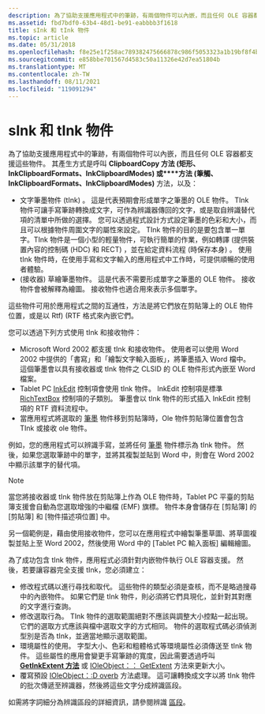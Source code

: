 ```yaml
---
description: 為了協助支援應用程式中的筆跡，有兩個物件可以內嵌，而且任何 OLE 容器都支援這些物件。
ms.assetid: fbd7bdf0-63b4-48d1-be91-eabbbb3f1618
title: sInk 和 tInk 物件
ms.topic: article
ms.date: 05/31/2018
ms.openlocfilehash: f8e25e1f258ac789382475666878c986f5053323a1b19bf8f4b6110c096f2fd7
ms.sourcegitcommit: e858bbe701567d4583c50a11326e42d7ea51804b
ms.translationtype: MT
ms.contentlocale: zh-TW
ms.lasthandoff: 08/11/2021
ms.locfileid: "119091294"
---
```

# <a name="sink-and-tink-objects"></a>sInk 和 tInk 物件

為了協助支援應用程式中的筆跡，有兩個物件可以內嵌，而且任何 OLE 容器都支援這些物件。 其產生方式是呼叫 **ClipboardCopy 方法 (矩形、InkClipboardFormats、InkClipboardModes) 或****方法 (筆觸、InkClipboardFormats、InkClipboardModes)** 方法，以及：

-   文字筆墨物件 (tInk) 。 這是代表預期會形成單字之筆墨的 OLE 物件。 TInk 物件可讓手寫筆跡轉換成文字，可作為辨識器傳回的文字，或是取自辨識替代項的清單中所做的選擇。 您可以透過程式設計方式設定筆墨的色彩和大小，而且可以根據物件周圍文字的屬性來設定。 TInk 物件的目的是要包含單一單字。TInk 物件是一個小型的輕量物件，可執行簡單的作業，例如轉譯 (提供裝置內容的控制碼 (HDC) 和 RECT) ，並在給定資料流程 (時保存本身) 。 使用 tInk 物件時，在使用手寫和文字輸入的應用程式中工作時，可提供順暢的使用者體驗。
-    (接收器) 草繪筆墨物件。 這是代表不需要形成單字之筆墨的 OLE 物件。 接收物件會被解釋為繪圖。 接收物件也適合用來表示多個單字。

這些物件可用於應用程式之間的互通性，方法是將它們放在剪貼簿上的 OLE 物件位置，或是以 Rtf)  (RTF 格式來內嵌它們。

您可以透過下列方式使用 tInk 和接收物件：

-   Microsoft Word 2002 都支援 tInk 和接收物件。 使用者可以使用 Word 2002 中提供的「書寫」和「繪製文字輸入面板」，將筆墨插入 Word 檔中。 這個筆墨會以具有接收器或 tInk 物件之 CLSID 的 OLE 物件形式內嵌至 Word 檔案。
-   Tablet PC [InkEdit](/previous-versions/ms552265(v=vs.100)) 控制項會使用 tInk 物件。 InkEdit 控制項是標準 [RichTextBox](/dotnet/api/system.windows.forms.richtextbox?view=netcore-3.1) 控制項的子類別。 筆墨會以 tInk 物件的形式插入 InkEdit 控制項的 RTF 資料流程中。
-   當應用程式將選取的 [筆墨](/previous-versions/aa515768(v=msdn.10)) 物件移到剪貼簿時，Ole 物件剪貼簿位置會包含 TInk 或接收 ole 物件。

例如，您的應用程式可以辨識手寫，並將任何 [筆墨](/previous-versions/aa515768(v=msdn.10)) 物件標示為 tInk 物件。 然後，如果您選取筆跡中的單字，並將其複製並貼到 Word 中，則會在 Word 2002 中顯示該單字的替代項。

> [!Note]  
> 當您將接收器或 tInk 物件放在剪貼簿上作為 OLE 物件時，Tablet PC 平臺的剪貼簿支援會自動為您選取增強的中繼檔 (EMF) 旗標。 物件本身會儲存在 [剪貼簿] 的 [剪貼簿] 和 [物件描述項位置] 中。

 

另一個範例是，藉由使用接收物件，您可以在應用程式中繪製筆墨草圖、將草圖複製並貼上至 Word 2002，然後使用 Word 中的 [Tablet PC 輸入面板] 編輯繪圖。

為了成功包含 tInk 物件，應用程式必須針對内嵌物件執行 OLE 容器支援。 然後，若要讓容器完全支援 tInk，您必須建立：

-   修改程式碼以進行尋找和取代。 這些物件的類型必須是查核，而不是略過搜尋中的內嵌物件。 如果它們是 tInk 物件，則必須將它們具現化，並針對其對應的文字進行查詢。
-   修改選取行為。 TInk 物件的選取範圍絕對不應該與調整大小控點一起出現。 它們的選取方式應該與檔中選取文字的方式相同。 物件的選取程式碼必須偵測型別是否為 tInk，並適當地顯示選取範圍。
-   環境屬性的使用。 字型大小、色彩和粗體格式等環境屬性必須傳送至 tInk 物件。 這些屬性的應用會變更手寫筆跡的寬度，因此需要透過呼叫 [**GetInkExtent 方法**](/windows/desktop/api/msinkaut/nf-msinkaut-iinklineinfo-getinkextent) 或 [IOleObject：： GetExtent](/windows/win32/api/oleidl/nf-oleidl-ioleobject-getextent) 方法來更新大小。
-   覆寫預設 [IOleObject：:D overb](/windows/win32/api/oleidl/nf-oleidl-ioleobject-doverb) 方法處理。 這可讓轉換成文字以將 tInk 物件的批次傳遞至辨識器，然後將這些文字分成辨識區段。

如需將字詞細分為辨識區段的詳細資訊，請參閱辨識 [區段](recognition-segments.md)。

 

 
